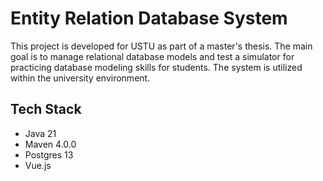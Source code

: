 # Entity Relation Database System

This project is developed for USTU as part of a master's thesis. The main goal is to manage relational database models and test a simulator for practicing database modeling skills for students. The system is utilized within the university environment.

## Tech Stack
- Java 21
- Maven 4.0.0
- Postgres 13
- Vue.js
